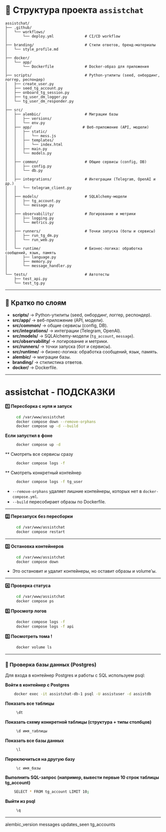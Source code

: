 # 📂 Структура проекта `assistchat`

```text
assistchat/
├── .github/
│   └── workflows/
│       └── deploy.yml              # CI/CD workflow
│
├── branding/                       # Стили ответов, бренд-материалы
│   └── style_profile.md
│
├── docker/
│   └── app/
│       └── Dockerfile              # Docker-образ для приложения
│
├── scripts/                        # Python-утилиты (seed, онбординг, логгер, респондер)
│   ├── create_user.py
│   ├── seed_tg_account.py
│   ├── onboard_tg_session.py
│   ├── tg_user_dm_logger.py
│   └── tg_user_dm_responder.py
│
├── src/
│   ├── alembic/                    # Миграции базы
│   │   ├── versions/
│   │   └── env.py
│   ├── app/                       # Веб-приложение (API, модели)
│   │   ├── static/
│   │   │   └── mess.js
│   │   ├── templates/
│   │   │   └── index.html
│   │   ├── main.py
│   │   └── models.py
│   │
│   ├── common/                     # Общие сервисы (config, DB)
│   │   ├── config.py
│   │   └── db.py
│   │
│   ├── integrations/               # Интеграции (Telegram, OpenAI и др.)
│   │   └── telegram_client.py
│   │
│   ├── models/                     # SQLAlchemy-модели
│   │   ├── tg_account.py
│   │   └── message.py
│   │
│   ├── observability/              # Логирование и метрики
│   │   ├── logging.py
│   │   └── metrics.py
│   │
│   ├── runners/                    # Точки запуска (боты и сервисы)
│   │   ├── run_tg_dm.py
│   │   └── run_web.py
│   │
│   └── runtime/                    # Бизнес-логика: обработка сообщений, язык, память
│       ├── language.py
│       ├── memory.py
│       └── message_handler.py
│
└── tests/                          # Автотесты
    ├── test_api.py
    └── test_tg.py
```

---

## 🔹 Кратко по слоям

- **scripts/** → Python-утилиты (seed, онбординг, логгер, респондер).  
- **src/app/** → веб-приложение (API, модели).  
- **src/common/** → общие сервисы (config, DB).  
- **src/integrations/** → интеграции (Telegram, OpenAI).  
- **src/models/** → SQLAlchemy-модели (`tg_account`, `message`).  
- **src/observability/** → логирование и метрики.  
- **src/runners/** → точки запуска (бот и сервисы).  
- **src/runtime/** → бизнес-логика: обработка сообщений, язык, память.  
- **alembic/** → миграции базы.  
- **branding/** → стилистика ответов.  
- **docker/** → Dockerfile.  


---

# assistchat - ПОДСКАЗКИ

**1️⃣ Пересборка с нуля и запуск**

```bash
     cd /var/www/assistchat
     docker compose down --remove-orphans
     docker compose up -d --build
```
**Если запустил в фоне**
```bash
     docker compose up -d
```
** Смотреть все сервисы сразу
```bash
     docker compose logs -f
```
** Смотреть конкретный контейнер
```bash
     docker compose logs -f tg_user
```

* `--remove-orphans` удаляет лишние контейнеры, которых нет в `docker-compose.yml`.
* `--build` пересобирает образы по Dockerfile.

---

**2️⃣ Перезапуск без пересборки**

```bash
     cd /var/www/assistchat
     docker compose restart
```

---

**3️⃣ Остановка контейнеров**

```bash
     cd /var/www/assistchat
     docker compose down
```
* Это остановит и удалит контейнеры, но оставит образы и volume'ы.

---

**4️⃣ Проверка статуса**

```bash
     cd /var/www/assistchat
     docker compose ps
```

**5️⃣ Просмотр логов**

```bash
     docker compose logs -f
     docker compose logs -f api
```
**5️⃣ Посмотреть тома !**
```bash
     docker volume ls
```
---

### 🔎 Проверка базы данных (Postgres)

Для входа в контейнер Postgres и работы с SQL используем psql:

**Войти в контейнер с Postgres**
```bash
    docker exec -it assistchat-db-1 psql -U assistuser -d assistdb
```
**Показать все таблицы**
```bash
     \dt
```
**Показать схему конкретной таблицы (структура + типы столбцов)**
```bash
     \d имя_таблицы
```
**Показать все базы данных**
```bash
     \l
```
**Переключиться на другую базу**
```bash
     \c имя_базы
```
**Выполнить SQL-запрос (например, вывести первые 10 строк таблицы tg_account)**
```bash
    SELECT * FROM tg_account LIMIT 10;
```
**Выйти из psql**
```bash
     \q
```
---

alembic_version
messages
updates_seen
tg_accounts
